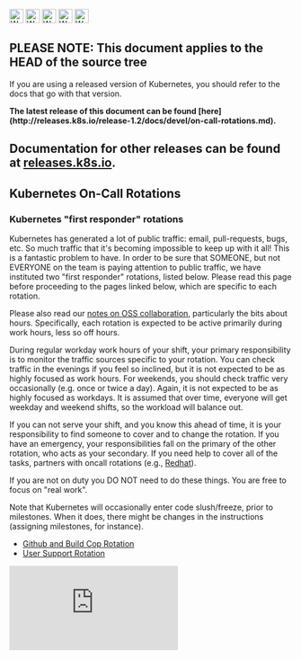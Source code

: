 <!-- BEGIN MUNGE: UNVERSIONED_WARNING -->

<!-- BEGIN STRIP_FOR_RELEASE -->

<img src="http://kubernetes.io/kubernetes/img/warning.png" alt="WARNING"
     width="25" height="25">
<img src="http://kubernetes.io/kubernetes/img/warning.png" alt="WARNING"
     width="25" height="25">
<img src="http://kubernetes.io/kubernetes/img/warning.png" alt="WARNING"
     width="25" height="25">
<img src="http://kubernetes.io/kubernetes/img/warning.png" alt="WARNING"
     width="25" height="25">
<img src="http://kubernetes.io/kubernetes/img/warning.png" alt="WARNING"
     width="25" height="25">

<h2>PLEASE NOTE: This document applies to the HEAD of the source tree</h2>

If you are using a released version of Kubernetes, you should
refer to the docs that go with that version.

<!-- TAG RELEASE_LINK, added by the munger automatically -->
<strong>
The latest release of this document can be found
[here](http://releases.k8s.io/release-1.2/docs/devel/on-call-rotations.md).

Documentation for other releases can be found at
[releases.k8s.io](http://releases.k8s.io).
</strong>
--

<!-- END STRIP_FOR_RELEASE -->

<!-- END MUNGE: UNVERSIONED_WARNING -->

## Kubernetes On-Call Rotations

### Kubernetes "first responder" rotations

Kubernetes has generated a lot of public traffic: email, pull-requests, bugs,
etc. So much traffic that it's becoming impossible to keep up with it all! This
is a fantastic problem to have. In order to be sure that SOMEONE, but not
EVERYONE on the team is paying attention to public traffic, we have instituted
two "first responder" rotations, listed below. Please read this page before
proceeding to the pages linked below, which are specific to each rotation.

Please also read our [notes on OSS collaboration](collab.md), particularly the
bits about hours. Specifically, each rotation is expected to be active primarily
during work hours, less so off hours.

During regular workday work hours of your shift, your primary responsibility is
to monitor the traffic sources specific to your rotation. You can check traffic
in the evenings if you feel so inclined, but it is not expected to be as highly
focused as work hours. For weekends, you should check traffic very occasionally
(e.g. once or twice a day). Again, it is not expected to be as highly focused as
workdays. It is assumed that over time, everyone will get weekday and weekend
shifts, so the workload will balance out.

If you can not serve your shift, and you know this ahead of time, it is your
responsibility to find someone to cover and to change the rotation. If you have
an emergency, your responsibilities fall on the primary of the other rotation,
who acts as your secondary. If you need help to cover all of the tasks, partners
with oncall rotations (e.g.,
[Redhat](https://github.com/orgs/kubernetes/teams/rh-oncall)).

If you are not on duty you DO NOT need to do these things. You are free to focus
on "real work".

Note that Kubernetes will occasionally enter code slush/freeze, prior to
milestones. When it does, there might be changes in the instructions (assigning
milestones, for instance).

* [Github and Build Cop Rotation](on-call-build-cop.md)
* [User Support Rotation](on-call-user-support.md)

<!-- BEGIN MUNGE: GENERATED_ANALYTICS -->
[![Analytics](https://kubernetes-site.appspot.com/UA-36037335-10/GitHub/docs/devel/on-call-rotations.md?pixel)]()
<!-- END MUNGE: GENERATED_ANALYTICS -->
